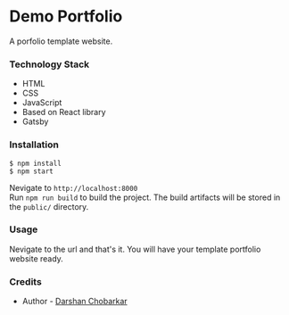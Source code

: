 # Demo Portfolio
  A porfolio template website.

### Technology Stack
 * HTML  
 * CSS    
 * JavaScript  
 * Based on React library  
 * Gatsby
  
### Installation
    $ npm install
    $ npm start
  
  Nevigate to `http://localhost:8000`  
  Run `npm run build` to build the project. The build artifacts will be stored in the `public/` directory.
  
### Usage
  Nevigate to the url and that's it. You will have your template portfolio website ready.
  
### Credits  
* Author - [Darshan Chobarkar](https://www.linkedin.com/in/dchobarkar/)

